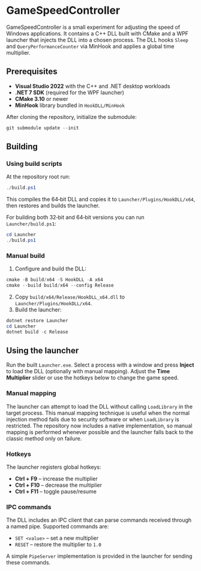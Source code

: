 # GameSpeedController

GameSpeedController is a small experiment for adjusting the speed of Windows applications. It contains a C++ DLL built with CMake and a WPF launcher that injects the DLL into a chosen process. The DLL hooks `Sleep` and `QueryPerformanceCounter` via MinHook and applies a global time multiplier.

## Prerequisites

- **Visual Studio 2022** with the C++ and .NET desktop workloads
- **.NET 7 SDK** (required for the WPF launcher)
- **CMake 3.10** or newer
- **MinHook** library bundled in `HookDLL/MinHook`

After cloning the repository, initialize the submodule:

```powershell
git submodule update --init
```

## Building

### Using build scripts

At the repository root run:

```powershell
./build.ps1
```

This compiles the 64‑bit DLL and copies it to `Launcher/Plugins/HookDLL/x64`, then restores and builds the launcher.

For building both 32‑bit and 64‑bit versions you can run `Launcher/build.ps1`:

```powershell
cd Launcher
./build.ps1
```

### Manual build

1. Configure and build the DLL:

```powershell
cmake -B build/x64 -S HookDLL -A x64
cmake --build build/x64 --config Release
```

2. Copy `build/x64/Release/HookDLL_x64.dll` to `Launcher/Plugins/HookDLL/x64`.
3. Build the launcher:

```powershell
dotnet restore Launcher
cd Launcher
dotnet build -c Release
```

## Using the launcher

Run the built `Launcher.exe`. Select a process with a window and press **Inject** to load the DLL (optionally with manual mapping). Adjust the **Time Multiplier** slider or use the hotkeys below to change the game speed.

### Manual mapping

The launcher can attempt to load the DLL without calling `LoadLibrary` in the
target process. This manual mapping technique is useful when the normal
injection method fails due to security software or when `LoadLibrary` is
restricted. The repository now includes a native implementation, so manual
mapping is performed whenever possible and the launcher falls back to the
classic method only on failure.

### Hotkeys

The launcher registers global hotkeys:

- **Ctrl + F9** – increase the multiplier
- **Ctrl + F10** – decrease the multiplier
- **Ctrl + F11** – toggle pause/resume

### IPC commands

The DLL includes an IPC client that can parse commands received through a named pipe. Supported commands are:

- `SET <value>` – set a new multiplier
- `RESET` – restore the multiplier to `1.0`

A simple `PipeServer` implementation is provided in the launcher for sending these commands.
